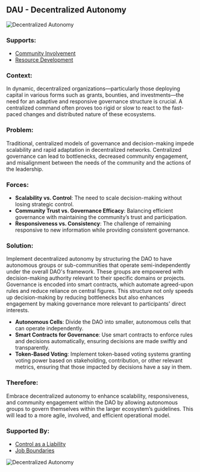 ## DAU - Decentralized Autonomy

![Decentralized Autonomy](./output/illustrations/decentralized_autonomy.png)

### Supports:
* [Community Involvement](./community_involvement.html)
* [Resource Development](./resource_development.html)

### Context:
In dynamic, decentralized organizations—particularly those deploying capital in various forms such as grants, bounties, and investments—the need for an adaptive and responsive governance structure is crucial. A centralized command often proves too rigid or slow to react to the fast-paced changes and distributed nature of these ecosystems.

### Problem:
Traditional, centralized models of governance and decision-making impede scalability and rapid adaptation in decentralized networks. Centralized governance can lead to bottlenecks, decreased community engagement, and misalignment between the needs of the community and the actions of the leadership.

### Forces:
- **Scalability vs. Control**: The need to scale decision-making without losing strategic control.
- **Community Trust vs. Governance Efficacy**: Balancing efficient governance with maintaining the community’s trust and participation.
- **Responsiveness vs. Consistency**: The challenge of remaining responsive to new information while providing consistent governance.

### Solution:
Implement decentralized autonomy by structuring the DAO to have autonomous groups or sub-communities that operate semi-independently under the overall DAO's framework. These groups are empowered with decision-making authority relevant to their specific domains or projects. Governance is encoded into smart contracts, which automate agreed-upon rules and reduce reliance on central figures. This structure not only speeds up decision-making by reducing bottlenecks but also enhances engagement by making governance more relevant to participants' direct interests.

- **Autonomous Cells**: Divide the DAO into smaller, autonomous cells that can operate independently.
- **Smart Contracts for Governance**: Use smart contracts to enforce rules and decisions automatically, ensuring decisions are made swiftly and transparently.
- **Token-Based Voting**: Implement token-based voting systems granting voting power based on stakeholding, contribution, or other relevant metrics, ensuring that those impacted by decisions have a say in them.

### Therefore:
Embrace decentralized autonomy to enhance scalability, responsiveness, and community engagement within the DAO by allowing autonomous groups to govern themselves within the larger ecosystem’s guidelines. This will lead to a more agile, involved, and efficient operational model.

### Supported By:
* [Control as a Liability](./control_as_a_liability.html)
* [Job Boundaries](./job_boundaries.html)

![Decentralized Autonomy](./output/decentralized_autonomy_specific_graph.png)